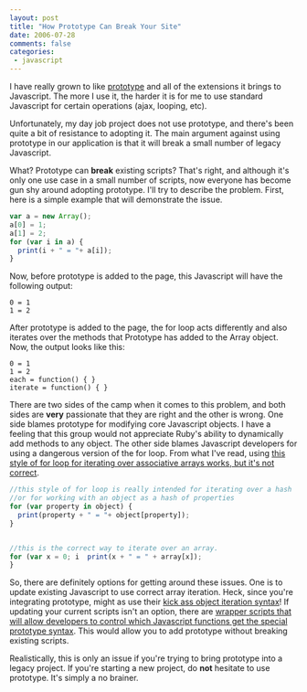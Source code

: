 ```yaml
---
layout: post
title: "How Prototype Can Break Your Site"
date: 2006-07-28
comments: false
categories:
 - javascript
---
```


I have really grown to like [prototype](http://prototype.conio.net/) and all of the extensions it brings to Javascript. The more I use it, the harder it is for me to use standard Javascript for certain operations (ajax, looping, etc).



Unfortunately, my day job project does not use prototype, and there's been quite a bit of resistance to adopting it. The main argument against using prototype in our application is that it will break a small number of legacy Javascript.



What? Prototype can **break** existing scripts? That's right, and although it's only one use case in a small number of scripts, now everyone has become gun shy around adopting prototype. I'll try to describe the problem. First, here is a simple example that will demonstrate the issue.



```javascript
var a = new Array();
a[0] = 1;
a[1] = 2;
for (var i in a) {
  print(i + " = "+ a[i]);
}
```



Now, before prototype is added to the page, this Javascript will have the following output:



```
0 = 1
1 = 2
```



After prototype is added to the page, the for loop acts differently and also iterates over the methods that Prototype has added to the Array object. Now, the output looks like this:




```
0 = 1
1 = 2
each = function() { }
iterate = function() { }
```



There are two sides of the camp when it comes to this problem, and both sides are **very** passionate that they are right and the other is wrong. One side blames prototype for modifying core Javascript objects. I have a feeling that this group would not appreciate Ruby's ability to dynamically add methods to any object. The other side blames Javascript developers for using a dangerous version of the for loop. From what I've read, using [this style of for loop for iterating over associative arrays works, but it's not correct](http://www.andrewdupont.net/2006/05/18/javascript-associative-arrays-considered-harmful/).



```javascript
//this style of for loop is really intended for iterating over a hash
//or for working with an object as a hash of properties
for (var property in object) {
  print(property + " = "+ object[property]);
}


//this is the correct way to iterate over an array.
for (var x = 0; i  print(x + " = " + array[x]);
}
```



So, there are definitely options for getting around these issues. One is to update existing Javascript to use correct array iteration. Heck, since you're integrating prototype, might as use their [kick ass object iteration syntax](http://jroller.com/page/wireframe/?anchor=humane_object_iteration)! If updating your current scripts isn't an option, there are [wrapper scripts that will allow developers to control which Javascript functions get the special prototype syntax](http://ajaxian.com/archives/prototypify-running-prototype-code-with-legacy-code). This would allow you to add prototype without breaking existing scripts.



Realistically, this is only an issue if you're trying to bring prototype into a legacy project. If you're starting a new project, do **not** hesitate to use prototype. It's simply a no brainer.
